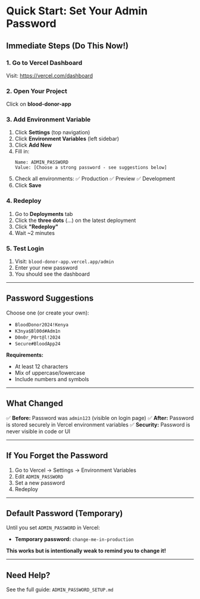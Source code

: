 # Quick Start: Set Your Admin Password

## Immediate Steps (Do This Now!)

### 1. Go to Vercel Dashboard
Visit: https://vercel.com/dashboard

### 2. Open Your Project
Click on **blood-donor-app**

### 3. Add Environment Variable
1. Click **Settings** (top navigation)
2. Click **Environment Variables** (left sidebar)
3. Click **Add New**
4. Fill in:
   ```
   Name: ADMIN_PASSWORD
   Value: [Choose a strong password - see suggestions below]
   ```
5. Check all environments: ✅ Production ✅ Preview ✅ Development
6. Click **Save**

### 4. Redeploy
1. Go to **Deployments** tab
2. Click the **three dots** (...) on the latest deployment
3. Click **"Redeploy"**
4. Wait ~2 minutes

### 5. Test Login
1. Visit: `blood-donor-app.vercel.app/admin`
2. Enter your new password
3. You should see the dashboard

---

## Password Suggestions

Choose one (or create your own):

- `BloodDonor2024!Kenya`
- `K3nya$Bl00d#Adm1n`
- `D0n0r_P0rt@l!2024`
- `Secure#BloodApp24`

**Requirements:**
- At least 12 characters
- Mix of uppercase/lowercase
- Include numbers and symbols

---

## What Changed

✅ **Before:** Password was `admin123` (visible on login page)
✅ **After:** Password is stored securely in Vercel environment variables
✅ **Security:** Password is never visible in code or UI

---

## If You Forget the Password

1. Go to Vercel → Settings → Environment Variables
2. Edit `ADMIN_PASSWORD`
3. Set a new password
4. Redeploy

---

## Default Password (Temporary)

Until you set `ADMIN_PASSWORD` in Vercel:
- **Temporary password:** `change-me-in-production`

**This works but is intentionally weak to remind you to change it!**

---

## Need Help?

See the full guide: `ADMIN_PASSWORD_SETUP.md`

